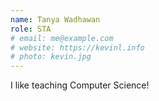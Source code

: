 ```yaml
---
name: Tanya Wadhawan
role: STA
# email: me@example.com
# website: https://kevinl.info
# photo: kevin.jpg
---
```


I like teaching Computer Science!
